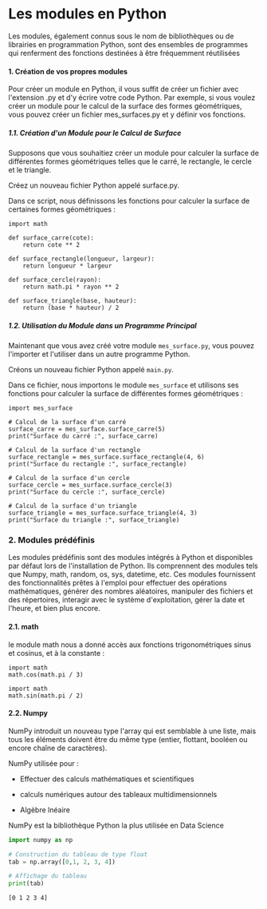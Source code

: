 # Les modules en Python

Les modules, également connus sous le nom de bibliothèques ou de librairies en programmation Python, sont des ensembles de programmes qui renferment des fonctions destinées à être fréquemment réutilisées



#### 1.  Création de vos propres modules
Pour créer un module en Python, il vous suffit de créer un fichier avec l'extension .py et d'y écrire votre code Python. Par exemple, si vous voulez créer un module pour le calcul de la surface des formes géométriques, vous pouvez créer un fichier mes_surfaces.py et y définir vos fonctions.


##### 1.1. Création d'un Module pour le Calcul de Surface
Supposons que vous souhaitiez créer un module pour calculer la surface de différentes formes géométriques telles que le carré, le rectangle, le cercle et le triangle.

Créez un nouveau fichier Python appelé surface.py.

Dans ce script, nous définissons les fonctions pour calculer la surface de certaines formes géométriques :

```
import math

def surface_carre(cote):
    return cote ** 2

def surface_rectangle(longueur, largeur):
    return longueur * largeur

def surface_cercle(rayon):
    return math.pi * rayon ** 2

def surface_triangle(base, hauteur):
    return (base * hauteur) / 2

```

##### 1.2. Utilisation du Module dans un Programme Principal

Maintenant que vous avez créé votre module `mes_surface.py`, vous pouvez l'importer et l'utiliser dans un autre programme Python.

Créons un nouveau fichier Python appelé `main.py`.

Dans ce fichier, nous importons le module `mes_surface` et utilisons ses fonctions pour calculer la surface de différentes formes géométriques :

```
import mes_surface

# Calcul de la surface d'un carré
surface_carre = mes_surface.surface_carre(5)
print("Surface du carré :", surface_carre)

# Calcul de la surface d'un rectangle
surface_rectangle = mes_surface.surface_rectangle(4, 6)
print("Surface du rectangle :", surface_rectangle)

# Calcul de la surface d'un cercle
surface_cercle = mes_surface.surface_cercle(3)
print("Surface du cercle :", surface_cercle)

# Calcul de la surface d'un triangle
surface_triangle = mes_surface.surface_triangle(4, 3)
print("Surface du triangle :", surface_triangle)
```

### 2. Modules prédéfinis 

Les modules prédéfinis sont des modules intégrés à Python et disponibles par défaut lors de l'installation de Python. Ils comprennent des modules tels que Numpy, math, random, os, sys, datetime, etc. Ces modules fournissent des fonctionnalités prêtes à l'emploi pour effectuer des opérations mathématiques, générer des nombres aléatoires, manipuler des fichiers et des répertoires, interagir avec le système d'exploitation, gérer la date et l'heure, et bien plus encore.



#### 2.1. math
le module math nous a donné accès aux fonctions trigonométriques sinus et cosinus, et à la constante :

```
import math
math.cos(math.pi / 3)
```

```
import math
math.sin(math.pi / 2)
```


#### 2.2.  Numpy

NumPy introduit un nouveau type l'array qui est semblable à une liste, mais tous les éléments doivent être du même type (entier, flottant, booléen ou encore chaîne de caractères).


NumPy utilisée pour :

- Effectuer des calculs mathématiques et scientifiques

- calculs numériques autour des tableaux multidimensionnels

- Algèbre lnéaire

NumPy est la bibliothèque Python la plus utilisée en Data Science


```python
import numpy as np

# Construction du tableau de type float
tab = np.array([0,1, 2, 3, 4])

# Affichage du tableau
print(tab)
```

```
[0 1 2 3 4]
```
